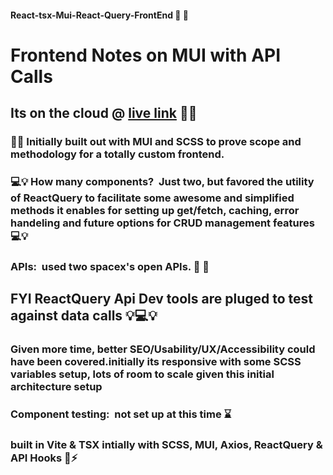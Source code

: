 #### React-tsx-Mui-React-Query-FrontEnd  🥳 🎉

#  Frontend Notes on MUI with API Calls

##  Its on the cloud @ [live link](https://spacexapi-test-ra.surge.sh)  🤹‍♀️

### 🔧🎨 Initially built out with MUI and SCSS to prove scope and methodology for a totally custom frontend. 

### 💻💡 How many components?  Just two, but favored the utility of ReactQuery to facilitate some awesome and simplified methods it enables for setting up get/fetch, caching, error handeling and future options for CRUD management features 💻💡

### APIs:  used two spacex's open APIs.  🔮 🌌

## FYI ReactQuery Api Dev tools are pluged to test against data calls 💡💻💡

### Given more time, better SEO/Usability/UX/Accessibility could have been covered.initially its responsive with some SCSS variables setup, lots of room to scale given this initial architecture setup

### Component testing:  not set up at this time ⌛

### built in Vite & TSX intially with SCSS, MUI, Axios, ReactQuery & API Hooks 🚀⚡
